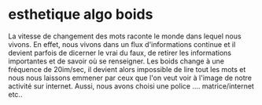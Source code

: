 # esthetique algo boids
 
La vitesse de changement des mots raconte le monde dans lequel nous vivons. En effet, nous vivons dans un flux d'informations continue et il devient parfois de dicerner le vrai du faux, de retirer les informations importantes et de savoir où se renseigner.
Les boids change à une fréquence de 20im/sec, il devient alors impossible de lire tout les mots et nous nous laissons emmener par ceux que l'on veut voir à l'image de notre activité sur internet.
Aussi, nous avons choisi une police .... matrice/internet etc..